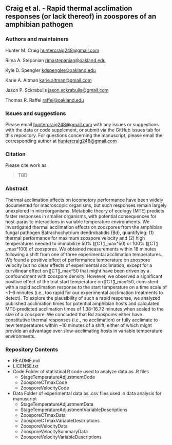 ## Craig et al. - Rapid thermal acclimation responses (or lack thereof) in zoospores of an amphibian pathogen

### Authors and maintainers

Hunter M. Craig huntercraig248@gmail.com

Rima A. Stepanian rimastepanian@oakland.edu

Kyle D. Spengler kdspengler@oakland.edu

Karie A. Altman karie.altman@gmail.com

Jason P. Sckrabulis jason.sckrabulis@gmail.com

Thomas R. Raffel raffel@oakland.edu


### Issues and suggestions
Please email huntercraig248@gmail.com with any issues or suggestions with the data or code supplement, or submit via the GitHub issues tab for this repository. For questions concerning the manuscript, please email the corresponding author at huntercraig248@gmail.com

### Citation
Please cite work as 

>TBD

### Abstract
Thermal acclimation effects on locomotory performance have been widely documented for macroscopic organisms, but such responses remain largely unexplored in microorganisms. Metabolic theory of ecology (MTE) predicts faster responses in smaller organisms, with potential consequences for host-parasite interactions in variable temperature environments. We investigated thermal acclimation effects on zoospores from the amphibian fungal pathogen Batrachochytrium dendrobatidis (Bd), quantifying: (1) thermal performance for maximum zoospore velocity and (2) high temperatures needed to immobilize 50% (〖CT〗_max^50) or 100% (〖CT〗_max^100) of zoospores. We obtained measurements within 18 minutes following a shift from one of three experimental acclimation temperatures. We found a positive effect of performance temperature on zoospore velocity but no clear effects of experimental acclimation, except for a curvilinear effect on 〖CT〗_max^50 that might have been driven by a confoundment with zoospore density. However, we observed a significant positive effect of the trial start temperature on 〖CT〗_max^50, consistent with a rapid acclimation response to the start temperature on a time scale of ~1–6 minutes (i.e., too rapid for our experimental acclimation treatments to detect). To explore the plausibility of such a rapid response, we analyzed published acclimation times for potential amphibian hosts and calculated MTE-predicted acclimation times of  1.38–16.72 minutes when scaled to the size of a zoospore. We concluded that Bd zoospores either have constitutive thermal responses (i.e., no acclimation) or fully acclimate to new temperatures within ~10 minutes of a shift, either of which might provide an advantage over slow-acclimating hosts in variable temperature environments.

### Repository Contents

* README.md
* LICENSE.txt 
* Code
  Folder of statistical R code used to analyze data as .R files
  * StageTemperatureAdjustmentCode
  * ZoosporeCTmaxCode
  * ZoosporeVelocityCode
* Data
  Folder of experimental data as .csv files used in data analysis for manuscript
  * StageTemperatureAdjustmentData
  * StageTemperatureAdjustmentVariableDescriptions
  * ZoosporeCTmaxData
  * ZoosporeCTmaxVariableDescriptions
  * ZoosporeVelocityData
  * ZoosporeVelocitySummaryData
  * ZoosporeVelocityVariableDescriptions

